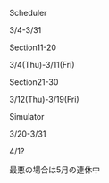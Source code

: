 Scheduler

3/4-3/31

Section11-20

3/4(Thu)-3/11(Fri)

Section21-30

3/12(Thu)-3/19(Fri)



Simulator

3/20-3/31



4/1?

最悪の場合は5月の連休中